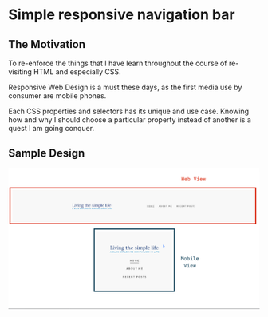 # Simple responsive navigation bar

## The Motivation

To re-enforce the things that I have learn throughout the course of re-visiting HTML and especially CSS.

Responsive Web Design is a must these days, as the first media use by consumer are mobile phones.

Each CSS properties and selectors has its unique and use case. Knowing how and why I should choose a particular property instead of another is a quest I am going conquer.

## Sample Design

![image of simple Navigation](/images/simple-navigation.png)
